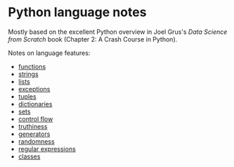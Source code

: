 # Python language notes

Mostly based on the excellent Python overview in Joel Grus's *Data Science from Scratch*
book (Chapter 2: A Crash Course in Python).

Notes on language features:

* [functions](functions.py)
* [strings](strings.py)
* [lists](lists.py)
* [exceptions](exceptions.py)
* [tuples](tuples.py)
* [dictionaries](dictionaries.py)
* [sets](sets.py)
* [control flow](control-flow.py)
* [truthiness](truthiness.py)
* [generators](generators.py)
* [randomness](randomness.py)
* [regular expressions](regex.py)
* [classes](classes.py)
